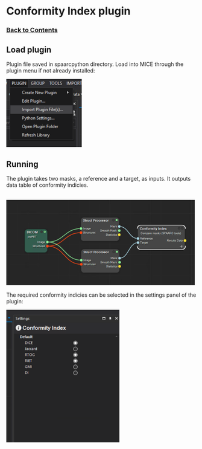 # Conformity Index plugin

### [Back to Contents](README.md)

##  Load plugin
Plugin file saved in spaarcpython directory. Load into MICE through the plugin menu if not already installed:

<img src="attachments/MICE_load_plugin.png" width="200">


## Running

The plugin takes two masks, a reference and a target, as inputs. It outputs data table of conformity indicies.

<br>

<img src="attachments/conformity_index_plugin_example.png" width="500">

<br>

The required conformity indicies can be selected in the settings panel of the plugin:

<img src="attachments/conformity_options.png" width="300">